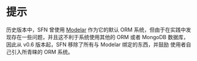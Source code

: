 <!-- title: ORM 模型; order: 5 -->
# 提示

历史版本中，SFN 曾使用 [Modelar](https://github.com/hyurl/modelar) 作为它的默认
ORM 系统，但由于在实践中发现存在一些问题，并且这不利于系统使用其他的 ORM 或者
MongoDB 数据库，因此从 v0.6 版本起，SFN 移除了所有与 Modelar 绑定的东西，并鼓励
使用者自己引入所青睐的 ORM 系统。